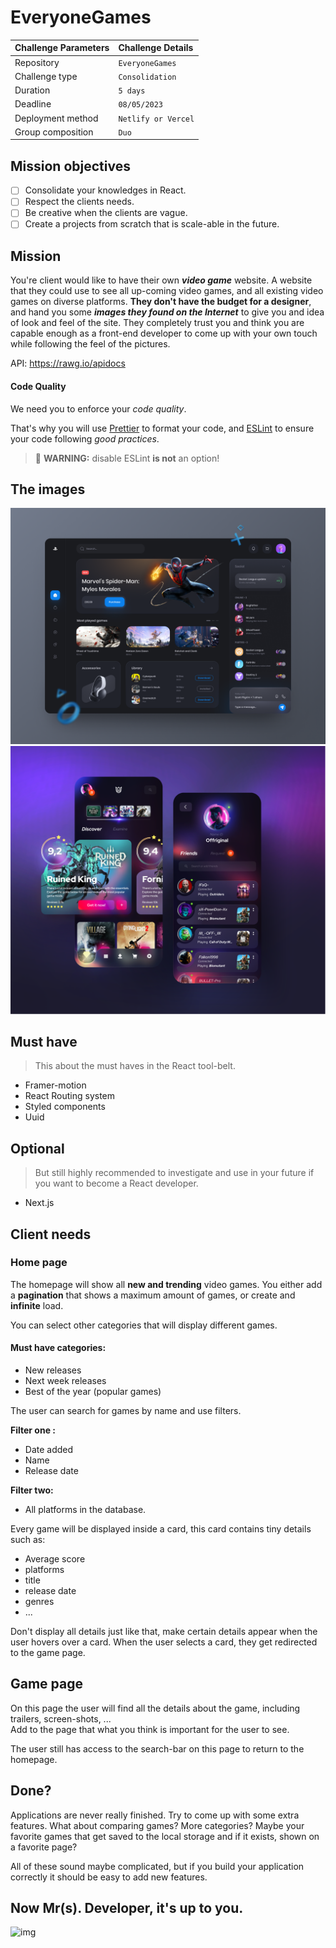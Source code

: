 # EveryoneGames

| Challenge Parameters | Challenge Details   |
| :------------------- |:--------------------|
| Repository           | `EveryoneGames`     |
| Challenge type       | `Consolidation`             |
| Duration             | `5 days`            |
| Deadline             | `08/05/2023`        |
| Deployment method    | `Netlify or Vercel` |
| Group composition    | `Duo`              |

## Mission objectives

- [ ] Consolidate your knowledges in React.
- [ ] Respect the clients needs.
- [ ] Be creative when the clients are vague.
- [ ] Create a projects from scratch that is scale-able in the future.

## Mission

You're client would like to have their own **_video game_** website. A website that they could use to see all up-coming video games, and all existing video games on diverse platforms. **They don't have the budget for a designer**, and hand you some **_images they found on the Internet_** to give you and idea of look and feel of the site.
They completely trust you and think you are capable enough as a front-end developer to come up with your own touch while following the feel of the pictures.

API: https://rawg.io/apidocs

#### Code Quality

We need you to enforce your _code quality_.

That's why you will use [Prettier](https://prettier.io) to format your code, and [ESLint](https://eslint.org) to ensure your code following _good practices_.

> 🧨 **WARNING:** disable ESLint **is not** an option!

## The images

![clipboard.png](_CaS1S3Bl-clipboard.png)
![clipboard.png](XB3c9RFmG-clipboard.png)

## Must have

> This about the must haves in the React tool-belt.

- Framer-motion
- React Routing system
- Styled components
- Uuid

## Optional

> But still highly recommended to investigate and use in your future if you want to become a React developer.

- Next.js

## Client needs

### Home page

The homepage will show all **new and trending** video games.
You either add a **pagination** that shows a maximum amount of games, or create and **infinite** load.

You can select other categories that will display different games.

#### Must have categories:

- New releases
- Next week releases
- Best of the year (popular games)

The user can search for games by name and use filters.

**Filter one :**

- Date added
- Name
- Release date

**Filter two:**

- All platforms in the database.

Every game will be displayed inside a card, this card contains tiny details such as:

- Average score
- platforms
- title
- release date
- genres
- ...

Don't display all details just like that, make certain details appear when the user hovers over a card.
When the user selects a card, they get redirected to the game page.

## Game page

On this page the user will find all the details about the game, including trailers, screen-shots, ...  
Add to the page that what you think is important for the user to see.

The user still has access to the search-bar on this page to return to the homepage.

## Done?

Applications are never really finished. Try to come up with some extra features.
What about comparing games?
More categories?
Maybe your favorite games that get saved to the local storage and if it exists, shown on a favorite page?

All of these sound maybe complicated, but if you build your application correctly it should be easy to add new features.

## Now Mr(s). Developer, it's up to you.

![img](./catfortnite.gif)
